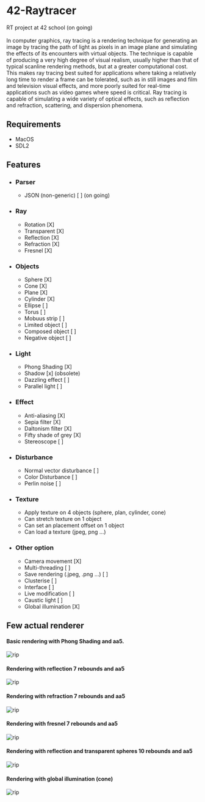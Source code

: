 42-Raytracer
============

RT project at 42 school (on going)\
\
In computer graphics, ray tracing is a rendering technique for generating an image by tracing the path of light as pixels in an image plane and simulating the effects of its encounters with virtual objects. The technique is capable of producing a very high degree of visual realism, usually higher than that of typical scanline rendering methods, but at a greater computational cost. This makes ray tracing best suited for applications where taking a relatively long time to render a frame can be tolerated, such as in still images and film and television visual effects, and more poorly suited for real-time applications such as video games where speed is critical. Ray tracing is capable of simulating a wide variety of optical effects, such as reflection and refraction, scattering, and dispersion phenomena.

Requirements
------------

- MacOS
- SDL2

Features
--------

- ### Parser
	+ JSON (non-generic) [ ] (on going)

- ### Ray
	+ Rotation [X]
	+ Transparent [X]
	+ Reflection [X]
	+ Refraction [X]
	+ Fresnel [X]

- ### Objects
	+ Sphere [X]
	+ Cone [X]
	+ Plane [X]
	+ Cylinder [X]
	+ Ellipse [ ]
	+ Torus [ ]
	+ Mobuus strip [ ]
	+ Limited object [ ]
	+ Composed object [ ]
	+ Negative object [ ]

- ### Light
	+ Phong Shading [X]
	+ Shadow [x] (obsolete)
	+ Dazzling effect [ ]
	+ Parallel light [ ]

- ### Effect
	+ Anti-aliasing [X]
	+ Sepia filter [X]
	+ Daltonism filter [X]
	+ Fifty shade of grey [X]
	+ Stereoscope [ ]

- ### Disturbance
	+ Normal vector disturbance [ ]
	+ Color Disturbance [ ]
	+ Perlin noise [ ]

- ### Texture
	+ Apply texture on 4 objects (sphere, plan, cylinder, cone)
	+ Can stretch texture on 1 object
	+ Can set an placement offset on 1 object
	+ Can load a texture (jpeg, png ...)

- ### Other option
	+ Camera movement [X]
	+ Multi-threading [ ]
	+ Save rendering (.jpeg, .png ...) [ ]
	+ Clusterise [ ]
	+ Interface [ ]
	+ Live modification [ ]
	+ Caustic light [ ]
	+ Global illumination [X]

Few actual renderer
-------------------

#### Basic rendering with Phong Shading and aa5.
![rip](render/phongShading.png)

#### Rendering with reflection 7 rebounds and aa5
![rip](render/reflection_7rebound-aa5.png)

#### Rendering with refraction 7 rebounds and aa5
![rip](render/refraction_7rebound-aa5.png)

#### Rendering with fresnel 7 rebounds and aa5
![rip](render/fresnel_7rebound-aa5.png)

#### Rendering with reflection and transparent spheres 10 rebounds and aa5
![rip](render/transparent_10rebound-aa5.png)

#### Rendering with global illumination (cone)
![rip](render/global_illumination.png)
